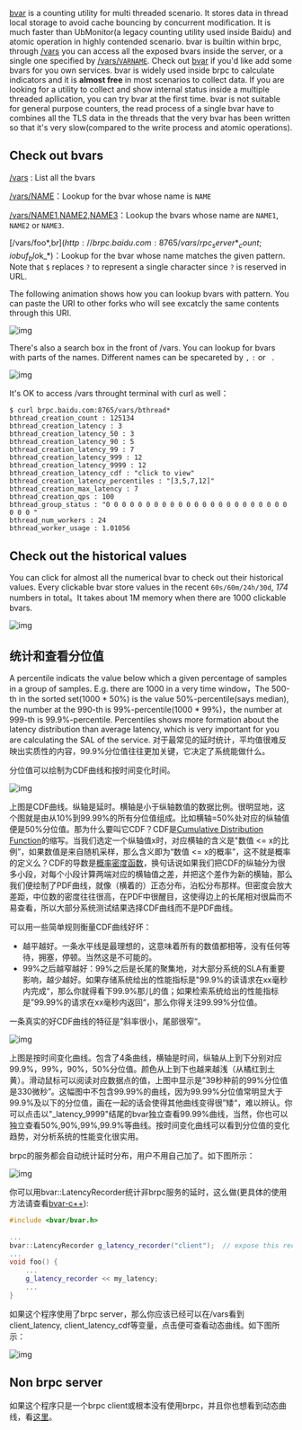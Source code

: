 [bvar](https://github.com/brpc/brpc/tree/master/src/bvar/) is a counting utility for multi threaded scenario. It stores data in thread local storage to avoid cache bouncing by concurrent modification. It is much faster than UbMonitor(a legacy counting utility used inside Baidu) and atomic operation in highly contended scenario. bvar is builtin within brpc, through [/vars](http://brpc.baidu.com:8765/vars) you can access all the exposed bvars inside the server, or a single one specified by [/vars/`VARNAME`](http://brpc.baidu.com:8765/vars/rpc_socket_count). Check out [bvar](../cn/bvar.md) if you'd like add some bvars for you own services. bvar is widely used inside brpc to calculate indicators and it is **almost free** in most scenarios to collect data.  If you are looking for a utility to collect and show internal status inside a multiple threaded apllication, you can try bvar at the first time. bvar is not suitable for general purpose counters, the read process of a single bvar have to combines all the TLS data in the threads that the very bvar has been written so that it's very slow(compared to the write process and atomic operations).

## Check out bvars

[/vars](http://brpc.baidu.com:8765/vars) : List all the bvars

[/vars/NAME](http://brpc.baidu.com:8765/vars/rpc_socket_count)：Lookup for the bvar whose name is `NAME`

[/vars/NAME1,NAME2,NAME3](http://brpc.baidu.com:8765/vars/pid;process_cpu_usage;rpc_controller_count)：Lookup the bvars whose name are `NAME1`, `NAME2` or `NAME3`.

[/vars/foo*,b$r](http://brpc.baidu.com:8765/vars/rpc_server*_count;iobuf_blo$k_*)：Lookup for the bvar whose name matches the given pattern. Note that `$` replaces `?` to represent a single character since `?` is reserved in URL.

The following animation shows how you can lookup bvars with pattern. You can paste the URI to other forks who will see excatcly the same contents through this URI.

![img](../images/vars_1.gif)

There's also a search box in the front of /vars. You can lookup for bvars with parts of the names. Different names can be specareted by `,` `:` or ` `.

![img](../images/vars_2.gif)

It's OK to access /vars throught terminal with curl as well：

```
$ curl brpc.baidu.com:8765/vars/bthread*
bthread_creation_count : 125134
bthread_creation_latency : 3
bthread_creation_latency_50 : 3
bthread_creation_latency_90 : 5
bthread_creation_latency_99 : 7
bthread_creation_latency_999 : 12
bthread_creation_latency_9999 : 12
bthread_creation_latency_cdf : "click to view"
bthread_creation_latency_percentiles : "[3,5,7,12]"
bthread_creation_max_latency : 7
bthread_creation_qps : 100
bthread_group_status : "0 0 0 0 0 0 0 0 0 0 0 0 0 0 0 0 0 0 0 0 0 0 0 0 0 0 "
bthread_num_workers : 24
bthread_worker_usage : 1.01056
```

## Check out the historical values

You can click for almost all the numerical bvar to check out their historical values. Every clickable bvar store values in the recent `60s/60m/24h/30d`, *174* numbers in total。It takes about 1M memory when there are 1000 clickable bvars.

![img](../images/vars_3.gif)

## 统计和查看分位值

A percentile indicats the value below which a given percentage of samples in a group of samples. E.g. there are 1000 in a very time window，The 500-th in the sorted set(1000 * 50%) is the value 50%-percentile(says median),  the number at the 990-th is 99%-percentile(1000 * 99%)，the number at 999-th is 99.9%-percentile. Percentiles shows more formation about the latency distribution than average latency, which is very important for you are calculating the SAL of the service. 对于最常见的延时统计，平均值很难反映出实质性的内容，99.9%分位值往往更加关键，它决定了系统能做什么。

分位值可以绘制为CDF曲线和按时间变化时间。

![img](../images/vars_4.png)

上图是CDF曲线。纵轴是延时。横轴是小于纵轴数值的数据比例。很明显地，这个图就是由从10%到99.99%的所有分位值组成。比如横轴=50%处对应的纵轴值便是50%分位值。那为什么要叫它CDF？CDF是[Cumulative Distribution Function](https://en.wikipedia.org/wiki/Cumulative_distribution_function)的缩写。当我们选定一个纵轴值x时，对应横轴的含义是"数值 <= x的比例”，如果数值是来自随机采样，那么含义即为“数值 <= x的概率”，这不就是概率的定义么？CDF的导数是[概率密度函数](https://en.wikipedia.org/wiki/Probability_density_function)，换句话说如果我们把CDF的纵轴分为很多小段，对每个小段计算两端对应的横轴值之差，并把这个差作为新的横轴，那么我们便绘制了PDF曲线，就像（横着的）正态分布，泊松分布那样。但密度会放大差距，中位数的密度往往很高，在PDF中很醒目，这使得边上的长尾相对很扁而不易查看，所以大部分系统测试结果选择CDF曲线而不是PDF曲线。

可以用一些简单规则衡量CDF曲线好坏：

- 越平越好。一条水平线是最理想的，这意味着所有的数值都相等，没有任何等待，拥塞，停顿。当然这是不可能的。
- 99%之后越窄越好：99%之后是长尾的聚集地，对大部分系统的SLA有重要影响，越少越好。如果存储系统给出的性能指标是"99.9%的读请求在xx毫秒内完成“，那么你就得看下99.9%那儿的值；如果检索系统给出的性能指标是”99.99%的请求在xx毫秒内返回“，那么你得关注99.99%分位值。

一条真实的好CDF曲线的特征是”斜率很小，尾部很窄“。 

![img](../images/vars_5.png)

上图是按时间变化曲线。包含了4条曲线，横轴是时间，纵轴从上到下分别对应99.9%，99%，90%，50%分位值。颜色从上到下也越来越浅（从橘红到土黄）。滑动鼠标可以阅读对应数据点的值，上图中显示是”39秒种前的99%分位值是330微秒”。这幅图中不包含99.99%的曲线，因为99.99%分位值常明显大于99.9%及以下的分位值，画在一起的话会使得其他曲线变得很”矮“，难以辨认。你可以点击以"_latency_9999"结尾的bvar独立查看99.99%曲线，当然，你也可以独立查看50%,90%,99%,99.9%等曲线。按时间变化曲线可以看到分位值的变化趋势，对分析系统的性能变化很实用。

brpc的服务都会自动统计延时分布，用户不用自己加了。如下图所示：

![img](../images/vars_6.png)

你可以用bvar::LatencyRecorder统计非brpc服务的延时，这么做(更具体的使用方法请查看[bvar-c++](bvar_c++.md)):

```c++
#include <bvar/bvar.h>
 
...
bvar::LatencyRecorder g_latency_recorder("client");  // expose this recorder
... 
void foo() {
    ...
    g_latency_recorder << my_latency;
    ...
}
```

如果这个程序使用了brpc server，那么你应该已经可以在/vars看到client_latency, client_latency_cdf等变量，点击便可查看动态曲线。如下图所示：

![img](../images/vars_7.png)

## Non brpc server

如果这个程序只是一个brpc client或根本没有使用brpc，并且你也想看到动态曲线，看[这里](dummy_server.md)。
